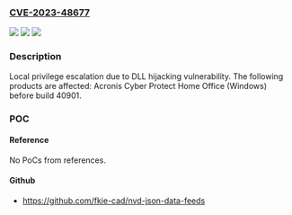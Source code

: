 ### [CVE-2023-48677](https://cve.mitre.org/cgi-bin/cvename.cgi?name=CVE-2023-48677)
![](https://img.shields.io/static/v1?label=Product&message=Acronis%20Cyber%20Protect%20Home%20Office&color=blue)
![](https://img.shields.io/static/v1?label=Version&message=unspecified%3C%2040901%20&color=brighgreen)
![](https://img.shields.io/static/v1?label=Vulnerability&message=CWE-427&color=brighgreen)

### Description

Local privilege escalation due to DLL hijacking vulnerability. The following products are affected: Acronis Cyber Protect Home Office (Windows) before build 40901.

### POC

#### Reference
No PoCs from references.

#### Github
- https://github.com/fkie-cad/nvd-json-data-feeds

